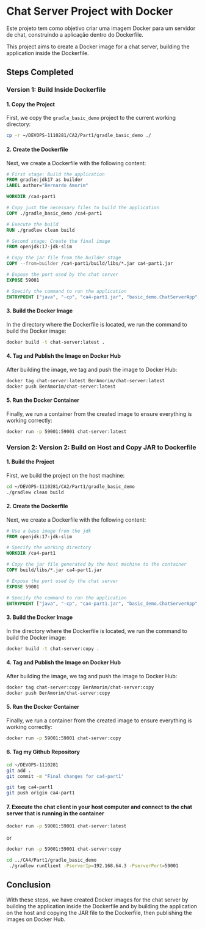 # Chat Server Project with Docker

Este projeto tem como objetivo criar uma imagem Docker para um servidor de chat, construindo a aplicação dentro do Dockerfile.

This project aims to create a Docker image for a chat server, building the application inside the Dockerfile.

## Steps Completed

### Version 1: Build Inside Dockerfile

#### 1. Copy the Project

First, we copy the `gradle_basic_demo` project to the current working directory:

```sh
cp -r ~/DEVOPS-1110281/CA2/Part1/gradle_basic_demo ./
```

#### 2. Create the Dockerfile

Next, we create a Dockerfile with the following content:

```Dockerfile
# First stage: Build the application
FROM gradle:jdk17 as builder
LABEL author="Bernardo Amorim"

WORKDIR /ca4-part1

# Copy just the necessary files to build the application
COPY ./gradle_basic_demo /ca4-part1

# Execute the build
RUN ./gradlew clean build

# Second stage: Create the final image
FROM openjdk:17-jdk-slim

# Copy the jar file from the builder stage
COPY --from=builder /ca4-part1/build/libs/*.jar ca4-part1.jar

# Expose the port used by the chat server
EXPOSE 59001

# Specify the command to run the application
ENTRYPOINT ["java", "-cp", "ca4-part1.jar", "basic_demo.ChatServerApp", "59001"]
```

#### 3. Build the Docker Image

In the directory where the Dockerfile is located, we run the command to build the Docker image:

```sh
docker build -t chat-server:latest .
```

#### 4. Tag and Publish the Image on Docker Hub

After building the image, we tag and push the image to Docker Hub:

```sh
docker tag chat-server:latest BerAmorim/chat-server:latest
docker push BerAmorim/chat-server:latest
```

#### 5. Run the Docker Container

Finally, we run a container from the created image to ensure everything is working correctly:

```sh
docker run -p 59001:59001 chat-server:latest
```

### Version 2: Version 2: Build on Host and Copy JAR to Dockerfile

#### 1. Build the Project

First, we build the project on the host machine:

```sh
cd ~/DEVOPS-1110281/CA2/Part1/gradle_basic_demo
./gradlew clean build
```

#### 2. Create the Dockerfile

Next, we create a Dockerfile with the following content:

```Dockerfile
# Use a base image from the jdk
FROM openjdk:17-jdk-slim

# Specify the working directory
WORKDIR /ca4-part1

# Copy the jar file generated by the host machine to the container
COPY build/libs/*.jar ca4-part1.jar

# Expose the port used by the chat server
EXPOSE 59001

# Specify the command to run the application
ENTRYPOINT ["java", "-cp", "ca4-part1.jar", "basic_demo.ChatServerApp", "59001"]
```

#### 3. Build the Docker Image

In the directory where the Dockerfile is located, we run the command to build the Docker image:

```sh
docker build -t chat-server:copy .
```

#### 4. Tag and Publish the Image on Docker Hub

After building the image, we tag and push the image to Docker Hub:

```sh
docker tag chat-server:copy BerAmorim/chat-server:copy
docker push BerAmorim/chat-server:copy
```

#### 5. Run the Docker Container

Finally, we run a container from the created image to ensure everything is working correctly:

```sh
docker run -p 59001:59001 chat-server:copy
```

#### 6. Tag my Github Repository

```sh
cd ~/DEVOPS-1110281
git add .
git commit -m "Final changes for ca4-part1"
```

```sh
git tag ca4-part1
git push origin ca4-part1
```

#### 7. Execute the chat client in your host computer and connect to the chat server that is running in the container

```sh
docker run -p 59001:59001 chat-server:latest
```
or

```sh
docker run -p 59001:59001 chat-server:copy
```


```sh
cd ../CA4/Part1/gradle_basic_demo
 ./gradlew runClient -PserverIp=192.168.64.3 -PserverPort=59001
```


## Conclusion

With these steps, we have created Docker images for the chat server by building the application inside the Dockerfile and by building the application on the host and copying the JAR file to the Dockerfile, then publishing the images on Docker Hub.